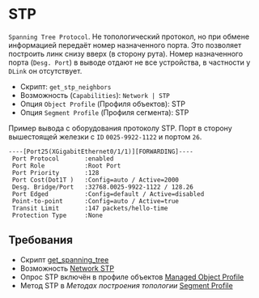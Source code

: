 # STP

`Spanning Tree Protocol`. Не топологический протокол, но при обмене информацией передаёт номер назначенного порта. 
Это позволяет построить линк снизу вверх (в сторону рута). 
Номер назначенного порта (`Desg. Port`) в выводе отдают не все устройства, в частности у `DLink` он отсутствует.

* Скрипт: `get_stp_neighbors`
* Возможность (`Capabilities`): `Network | STP`
* Опция `Object Profile` (Профиля объектов): STP
* Опция `Segment Profile` (Профиля сегмента): STP

Пример вывода с оборудования протоколу STP. Порт в сторону вышестоящей железки с `ID` `0025-9922-1122` и портом `26`.

```
----[Port25(XGigabitEthernet0/1/1)][FORWARDING]----
 Port Protocol       :enabled
 Port Role           :Root Port
 Port Priority       :128
 Port Cost(Dot1T )   :Config=auto / Active=2000
 Desg. Bridge/Port   :32768.0025-9922-1122 / 128.26
 Port Edged          :Config=default / Active=disabled
 Point-to-point      :Config=auto / Active=true
 Transit Limit       :147 packets/hello-time
 Protection Type     :None
```

## Требования

* Скрипт [get_spanning_tree](../../../../dev/sa/scripts/get_spanning_tree.md)
* Возможность [Network STP](../../../../user/reference/caps/network/stp.md)
* Опрос STP включён в профиле объектов [Managed Object Profile](../../../../user/reference/concepts/managed-object-profile/index.md#Box(Полный_опрос))
* Метод STP в *Методах построения топологии* [Segment Profile](../../../../user/reference/concepts/network-segment-profile/index.md)
